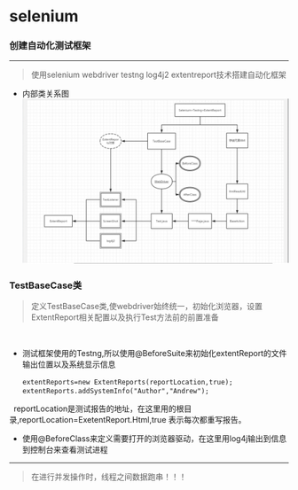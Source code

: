 # selenium
### 创建自动化测试框架
-----
> 使用selenium webdriver testng log4j2 extentreport技术搭建自动化框架

- 内部类关系图
![images](https://github.com/AndrewTestma/selenium/blob/master/src/main/resources/Images/%E6%A1%86%E6%9E%B6%E5%86%85%E9%83%A8%E5%9B%BE.jpg)

### TestBaseCase类

> 定义TestBaseCase类,使webdriver始终统一，初始化浏览器，设置ExtentReport相关配置以及执行Test方法前的前置准备
   
   
  - 测试框架使用的Testng,所以使用@BeforeSuite来初始化extentReport的文件输出位置以及系统显示信息
   
    ```
    extentReports=new ExtentReports(reportLocation,true);
    extentReports.addSystemInfo("Author","Andrew");
    ```
    
    reportLocation是测试报告的地址，在这里用的根目录,reportLocation=ExetentReport.Html,true 表示每次都重写报告。
   
  - 使用@BeforeClass来定义需要打开的浏览器驱动，在这里用log4j输出到信息到控制台来查看测试进程
  
  
  
-----
> 在进行并发操作时，线程之间数据跑串！！！

